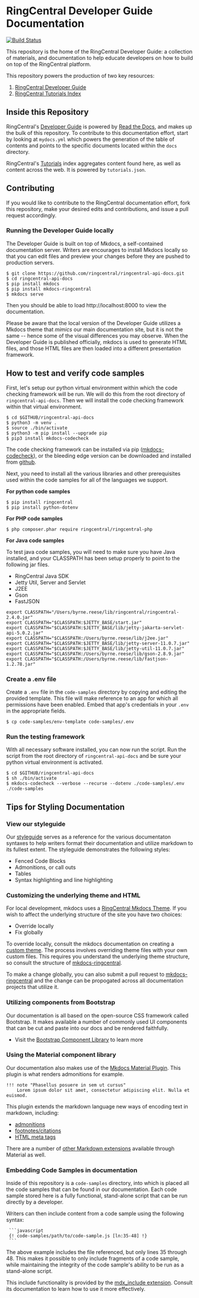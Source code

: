 # RingCentral Developer Guide Documentation

[![Build Status][specs-status-svg]][specs-status-url]

 [specs-status-svg]: https://github.com/ringcentral/ringcentral-api-docs/workflows/spec%20build/badge.svg?branch=master
 [specs-status-url]: https://github.com/ringcentral/ringcentral-api-docs/actions

This repository is the home of the RingCentral Developer Guide: a collection of materials, and documentation to help educate developers on how to build on top of the RingCentral platform.

This repository powers the production of two key resources:

1. [RingCentral Developer Guide](https://ringcentral-api-docs.readthedocs.io/en/latest/oauth/)
2. [RingCentral Tutorials Index](https://ringcentral.github.io/tutorials/)

## Inside this Repository

RingCentral's [Developer Guide](https://ringcentral-api-docs.readthedocs.io/en/latest/) is powered by [Read the Docs](https://readthedocs.org/), and makes up the bulk of this repository. To contribute to this documentation effort, start by looking at `mydocs.yml` which powers the generation of the table of contents and points to the specific documents located within the `docs` directory.

RingCentral's [Tutorials](https://ringcentral.github.io/tutorials/) index aggregates content found here, as well as content across the web. It is powered by `tutorials.json`.

## Contributing

If you would like to contribute to the RingCentral documentation effort, fork this repository, make your desired edits and contributions, and issue a pull request accordingly.

### Running the Developer Guide locally

The Developer Guide is built on top of Mkdocs, a self-contained documentation server. Writers are encourages to install Mkdocs locally so that you can edit files and preview your changes before they are pushed to production servers. 

```
$ git clone https://github.com/ringcentral/ringcentral-api-docs.git
$ cd ringcentral-api-docs
$ pip install mkdocs
$ pip install mkdocs-ringcentral
$ mkdocs serve
```

Then you should be able to load http://localhost:8000 to view the documentation.

Please be aware that the local version of the Developer Guide utilizes a Mkdocs theme that *mimics* our main documentation site, but it is not the same -- hence some of the visual differences you may observe. When the Developer Guide is published officially, mkdocs is used to generate HTML files, and those HTML files are then loaded into a different presentation framework. 

## How to test and verify code samples

First, let's setup our python virtual environment within which the code checking framework will be run. We will do this from the root directory of `ringcentral-api-docs`. Then we will install the code checking framework within that virtual environment. 

```
$ cd $GITHUB/ringcentral-api-docs
$ python3 -m venv .
$ source ./bin/activate
$ python3 -m pip install --upgrade pip
$ pip3 install mkdocs-codecheck
```

The code checking framework can be installed via pip ([mkdocs-codecheck](https://pypi.org/project/mkdocs-codecheck)), or the bleeding edge version can be downloaded and installed from [github](https://github.com/byrnereese/codechecker-mkdocs). 

Next, you need to install all the various libraries and other prerequisites used within the code samples for all of the languages we support. 

**For python code samples**
```
$ pip install ringcentral
$ pip install python-dotenv
```

**For PHP code samples**
```
$ php composer.phar require ringcentral/ringcentral-php
```

**For Java code samples**

To test java code samples, you will need to make sure you have Java installed, and your CLASSPATH has been setup properly to point to the following jar files.

* RingCentral Java SDK
* Jetty Util, Server and Servlet
* J2EE 
* Gson
* FastJSON

```
export CLASSPATH="/Users/byrne.reese/lib/ringcentral/ringcentral-2.4.0.jar"
export CLASSPATH="$CLASSPATH:$JETTY_BASE/start.jar"
export CLASSPATH="$CLASSPATH:$JETTY_BASE/lib/jetty-jakarta-servlet-api-5.0.2.jar"
export CLASSPATH="$CLASSPATH:/Users/byrne.reese/lib/j2ee.jar"
export CLASSPATH="$CLASSPATH:$JETTY_BASE/lib/jetty-server-11.0.7.jar"
export CLASSPATH="$CLASSPATH:$JETTY_BASE/lib/jetty-util-11.0.7.jar"
export CLASSPATH="$CLASSPATH:/Users/byrne.reese/lib/gson-2.8.9.jar"
export CLASSPATH="$CLASSPATH:/Users/byrne.reese/lib/fastjson-1.2.78.jar"
```

### Create a .env file

Create a `.env` file in the `code-samples` directory by copying and editing the provided template. This file will make reference to an app for which all permissions have been enabled. Embed that app's credentials in your `.env` in the appropriate fields. 

``` 
$ cp code-samples/env-template code-samples/.env
```

### Run the testing framework

With all necessary software installed, you can now run the script. Run the script from the root directory of `ringcentral-api-docs` and be sure your python virtual environment is activated.

```
$ cd $GITHUB/ringcentral-api-docs
$ sh ./bin/activate
$ mkdocs-codecheck --verbose --recurse --dotenv ./code-samples/.env ./code-samples
```

## Tips for Styling Documentation

### View our styleguide

Our [styleguide](https://github.com/ringcentral/ringcentral-api-docs/blob/master/docs/styleguide.md) serves as a reference for the various documentaton syntaxes to help writers format their documentation and utilize markdown to its fullest extent. The styleguide demonstrates the following styles:

* Fenced Code Blocks
* Admonitions, or call outs
* Tables
* Syntax highlighting and line highlighting

### Customizing the underlying theme and HTML

For local development, mkdocs uses a [RingCentral Mkdocs Theme](https://github.com/byrnereese/mkdocs-ringcentral). If you wish to affect the underlying structure of the site you have two choices:

* Override locally
* Fix globally

To override locally, consult the mkdocs documentation on creating a [custom theme](https://www.mkdocs.org/user-guide/custom-themes/). The process involves overriding theme files with your own custom files. This requires you understand the underlying theme structure, so consult the structure of [mkdocs-ringcentral](https://github.com/byrnereese/mkdocs-ringcentral).

To make a change globally, you can also submit a pull request to [mkdocs-ringcentral](https://github.com/byrnereese/mkdocs-ringcentral) and the change can be propogated across all documentation projects that utilize it.

### Utilizing components from Bootstrap

Our documentation is all based on the open-source CSS framework called Bootstrap. It makes available a number of commonly used UI components that can be cut and paste into our docs and be rendered faithfully.

* Visit the [Bootstrap Component Library](https://getbootstrap.com/docs/4.4/components/alerts/) to learn more

### Using the Material component library

Our documentation also makes use of the [Mkdocs Material Plugin](https://squidfunk.github.io/mkdocs-material/). This plugin is what renders admonitions for example.

```
!!! note "Phasellus posuere in sem ut cursus"
    Lorem ipsum dolor sit amet, consectetur adipiscing elit. Nulla et euismod.
```

This plugin extends the markdown language new ways of encoding text in markdown, including:

* [admonitions](https://squidfunk.github.io/mkdocs-material/extensions/admonition/)
* [footnotes/citations](https://squidfunk.github.io/mkdocs-material/extensions/footnotes/)
* [HTML meta tags](https://squidfunk.github.io/mkdocs-material/extensions/metadata/)

There are a number of [other Markdown extensions](https://squidfunk.github.io/mkdocs-material/extensions/pymdown/) available through Material as well.

### Embedding Code Samples in documentation

Inside of this repository is a `code-samples` directory, into which is placed all the code samples that can be found in our documentation. Each code sample stored here is a fully functional, stand-alone script that can be run directly by a developer.

Writers can then include content from a code sample using the following syntax:

     ```javascript
     {! code-samples/path/to/code-sample.js [ln:35-48] !}
     ```

The above example includes the file referenced, but only lines 35 through 48. This makes it possible to only include fragments of a code sample, while maintaining the integrity of the code sample's ability to be run as a stand-alone script.

This include functionality is provided by the [mdx_include extension](https://github.com/neurobin/mdx_include). Consult its documentation to learn how to use it more effectively.
